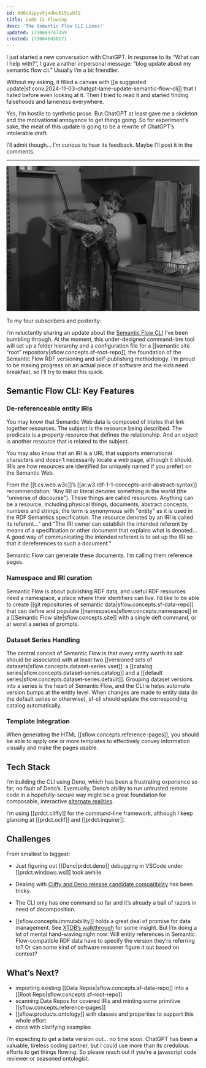 ```yaml
---
id: 6d0cdipyv5jxdbs615ssb32
title: Code Is Flowing
desc: 'The Semantic Flow CLI Lives!'
updated: 1730669747359
created: 1730646458171
---
```


I just started a new conversation with ChatGPT. In response to its “What can I help with?”, I gave a rather impersonal message: “blog update about my semantic flow cli.” Usually I’m a bit friendlier.

Without my asking, it filled a canvas with [[a suggested update|sf.conv.2024-11-03-chatgpt-lame-update-semantic-flow-cli]] that I hated before even looking at it. Then I tried to read it and started finding falsehoods and lameness everywhere.

Yes, I’m hostile to synthetic prose. But ChatGPT at least gave me a skeleton and the motivational annoyance to get things going. So for experiment’s sake, the meat of this update is going to be a rewrite of ChatGPT’s intolerable draft. 

I’ll admit though... I’m curious to hear its feedback. Maybe I’ll post it in the comments.

---

![](/assets/images/2024-11-03-07-51-56.png)


To my four subscribers and posterity:

I’m reluctantly sharing an update about the [Semantic Flow CLI](https://github.com/semantic-flow/sf-cli) I’ve been bumbling through. At the moment, this under-designed command-line tool will set up a folder hierarchy and a configuration file for a [[semantic site “root” repository|sflow.concepts.sf-root-repo]], the foundation of the Semantic Flow RDF versioning and self-publishing methodology. I’m proud to be making progress on an actual piece of software and the kids need breakfast, so I’ll try to make this quick.

## Semantic Flow CLI: Key Features

### De-referenceable entity IRIs

You may know that Semantic Web data is composed of triples that link together resources. The subject is the resource being described. The predicate is a property resource that defines the relationship. And an object is another resource that is related to the subject. 

You may also know that an IRI is a URL that supports international characters and doesn’t necessarily locate a web page, although it should. IRIs are how resources are identified (or uniquely named if you prefer) on the Semantic Web.

From the [[t.cs.web.w3c]]’s [[ar.w3.rdf-1-1-concepts-and-abstract-syntax]] recommendation: “Any IRI or literal denotes something in the world (the "universe of discourse"). These things are called resources. Anything can be a resource, including physical things, documents, abstract concepts, numbers and strings; the term is synonymous with "entity" as it is used in the RDF Semantics specification. The resource denoted by an IRI is called its referent...” and “The IRI owner can establish the intended referent by means of a specification or other document that explains what is denoted... A good way of communicating the intended referent is to set up the IRI so that it dereferences to such a document.”

Semantic Flow can generate these documents. I’m calling them reference pages.

### Namespace and IRI curation

Semantic Flow is about publishing RDF data, and useful RDF resources need a namespace, a place where their identifiers can live. I’d like to be able to create [[git repositories of semantic data|sflow.concepts.sf-data-repo]] that can define and populate [[namespaces|sflow.concepts.namespace]] in a [[Semantic Flow site|sflow.concepts.site]] with a single deft command, or at worst a series of prompts.

### Dataset Series Handling

The central conceit of Semantic Flow is that every entity worth its salt should be associated with at least two [[versioned sets of datasets|sflow.concepts.dataset-series.vset]]: a [[catalog series|sflow.concepts.dataset-series.catalog]] and a [[default series|sflow.concepts.dataset-series.default]]. Grouping dataset versions into a series is the heart of Semantic Flow, and the CLI is helps automate version bumps at the entity level. When changes are made to entity data (in the default series or otherwise), sf-cli should update the corresponding catalog automatically.

### Template Integration

When generating the HTML [[sflow.concepts.reference-pages]], you should be able to apply one or more templates to effectively convey information visually and make the pages usable. 

## Tech Stack

I’m building the CLI using Deno, which has been a frustrating experience so far, no fault of Deno’s. Eventually, Deno’s ability to run untrusted remote code in a hopefully-secure way might be a great foundation for composable, interactive [alternate realities](https://theoldmaninthecave.substack.com/p/lets-reboot-the-semantic-web-with-alternate-realities). 

I’m using [[prdct.cliffy]] for the command-line framework, although I keep glancing at [[prdct.oclif]] and [[prdct.inquirer]].

## Challenges

From smallest to biggest: 

- Just figuring out [[Deno|prdct.deno]] debugging in VSCode under [[prdct.windows.wsl]] took awhile. 

- Dealing with [Cliffy and Deno release candidate compatibility](https://github.com/c4spar/deno-cliffy/issues/763) has been tricky.

- The CLI only has one command so far and it’s already a ball of razors in need of decomposition.

- [[sflow.concepts.immutability]] holds a great deal of promise for data management. See [XTDB’s walkthrough](https://docs.xtdb.com/tutorials/immutability-walkthrough/part-1.html) for some insight. But I’m doing a lot of mental hand-waving right now: Will entity references in Semantic Flow-compatible RDF data have to specify the version they’re referring to? Or can some kind of software reasoner figure it out based on context? 

## What’s Next?

- importing existing [[Data Repos|sflow.concepts.sf-data-repo]] into a [[Root Repo|sflow.concepts.sf-root-repo]]
- scanning Data Repos for covered IRIs and minting some primitive [[sflow.concepts.reference-pages]]
- [[sflow.products.ontology]] with classes and properties to support this whole effort
- docs with clarifying examples

I’m expecting to get a beta version out... no time soon. ChatGPT has been a valuable, tireless coding partner, but I could use more than its credulous efforts to get things flowing. So please reach out if you’re a javascript code reviewer or seasoned ontologist.